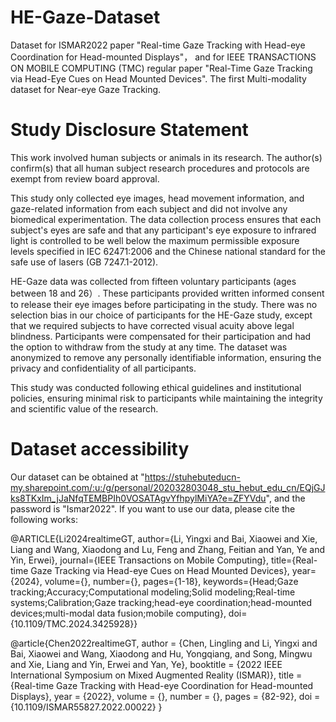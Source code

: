 # HE-Gaze-Dataset

Dataset for ISMAR2022 paper "Real-time Gaze Tracking with Head-eye Coordination for Head-mounted Displays"， and for IEEE TRANSACTIONS ON MOBILE COMPUTING (TMC) regular paper "Real-Time Gaze Tracking via Head-Eye Cues on Head Mounted Devices".
The first Multi-modality dataset for Near-eye Gaze Tracking. 


# Study Disclosure Statement
This work involved human subjects or animals in its research. The author(s) confirm(s) that all human subject research procedures and protocols are exempt from review board approval.

This study only collected eye images, head movement information, and gaze-related information from each subject and did not involve any biomedical experimentation. The data collection process ensures that each subject's eyes are safe and that any participant's eye exposure to infrared light is controlled to be well below the maximum permissible exposure levels specified in IEC 62471:2006 and the Chinese national standard for the safe use of lasers (GB 7247.1-2012).

HE-Gaze data was collected from fifteen voluntary participants (ages between 18 and 26）. These participants provided written informed consent to release their eye images before participating in the study. There was no selection bias in our choice of participants for the HE-Gaze study, except that we required subjects to have corrected visual acuity above legal blindness. Participants were compensated for their participation and had the option to withdraw from the study at any time. The dataset was anonymized to remove any personally identifiable information, ensuring the privacy and confidentiality of all participants.

This study was conducted following ethical guidelines and institutional policies, ensuring minimal risk to participants while maintaining the integrity and scientific value of the research.


# Dataset accessibility
Our dataset can be obtained at "https://stuhebuteducn-my.sharepoint.com/:u:/g/personal/202032803048_stu_hebut_edu_cn/EQjGJks8TKxIm_jJaNfqTEMBPIh0VOSATAgvYfhpylMiYA?e=ZFYVdu", and the password is "Ismar2022".
If you want to use our data, please cite the following works:

@ARTICLE{Li2024realtimeGT,
  author={Li, Yingxi and Bai, Xiaowei and Xie, Liang and Wang, Xiaodong and Lu, Feng and Zhang, Feitian and Yan, Ye and Yin, Erwei},
  journal={IEEE Transactions on Mobile Computing}, 
  title={Real-time Gaze Tracking via Head-eye Cues on Head Mounted Devices}, 
  year={2024},
  volume={},
  number={},
  pages={1-18},
  keywords={Head;Gaze tracking;Accuracy;Computational modeling;Solid modeling;Real-time systems;Calibration;Gaze tracking;head-eye coordination;head-mounted devices;multi-modal data fusion;mobile computing},
  doi={10.1109/TMC.2024.3425928}}


@article{Chen2022realtimeGT,
author = {Chen, Lingling and Li, Yingxi and Bai, Xiaowei and Wang, Xiaodong and Hu, Yongqiang, and Song, Mingwu and Xie, Liang and Yin, Erwei and Yan, Ye},
booktitle = {2022  IEEE International Symposium on Mixed Augmented Reality (ISMAR)},
title = {Real-time Gaze Tracking with Head-eye Coordination for Head-mounted Displays},
year = {2022},
volume = {},
number = {},
pages = {82-92},
doi = {10.1109/ISMAR55827.2022.00022}
}
